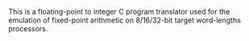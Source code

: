 This is a floating-point to integer C program translator used for the emulation of fixed-point arithmetic on 8/16/32-bit target word-lengths processors.
